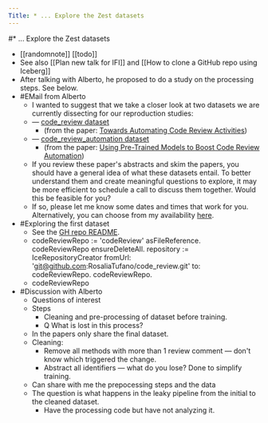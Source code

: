 ---Title: * ... Explore the Zest datasets---#* ... Explore the Zest datasets- [[randomnote]] [[todo]]- See also [[Plan new talk for IFI]] and [[How to clone a GitHub repo using Iceberg]]- After talking with Alberto, he proposed to do a study on the processing steps. See below.- #EMail from Alberto    - I wanted to suggest that we take a closer look at two datasets we are currently dissecting for our reproduction studies:    - — [code_review dataset](https://github.com/RosaliaTufano/code_review)        - (from the paper: [Towards Automating Code Review Activities](https://arxiv.org/pdf/2101.02518.pdf))    - — [code_review_automation dataset](https://github.com/RosaliaTufano/code_review_automation)        - (from the paper: [Using Pre-Trained Models to Boost Code Review Automation](https://arxiv.org/pdf/2201.06850.pdf))    - If you review these paper's abstracts and skim the papers, you should have a general idea of what these datasets entail. To better understand them and create meaningful questions to explore, it may be more efficient to schedule a call to discuss them together. Would this be feasible for you?    - If so, please let me know some dates and times that work for you. Alternatively, you can choose from my availability [here](https://outlook.office.com/bookwithme/user/ab8994bb96c64baa82b2118b7b59df3c@uzh.ch/meetingtype/sqvnoz0_SUOUxfUJwUAF8Q2?anonymous).- #Exploring the first dataset    - See the [GH repo README](https://github.com/RosaliaTufano/code_review#readme).    - codeReviewRepo := 'codeReview' asFileReference.
codeReviewRepo ensureDeleteAll.
repository := IceRepositoryCreator
		fromUrl: 'git@github.com:RosaliaTufano/code_review.git'
		to: codeReviewRepo.
codeReviewRepo.    - codeReviewRepo- #Discussion with Alberto    - Questions of interest    - Steps        - Cleaning and pre-processing of dataset before training.        - Q What is lost in this process?    - In the papers only share the final dataset.    - Cleaning:        - Remove all methods with more than 1 review comment — don't know which triggered the change.        - Abstract all identifiers — what do you lose? Done to simplify training.    - Can share with me the prepocessing steps and the data    - The question is what happens in the leaky pipeline from the initial to the cleaned dataset.        - Have the processing code but have not analyzing it.